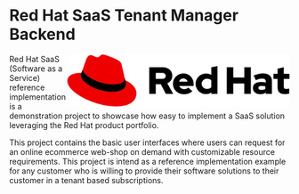 # Red Hat SaaS Tenant Manager Backend

<img style="float: right;" src="./doc/img/Logo-Red_Hat-A-Standard-RGB.svg" title="Red Hat" width="400" align="right">

Red Hat SaaS (Software as a Service) reference implementation is a demonstration project to showcase how easy to 
implement a SaaS solution leveraging the Red Hat product portfolio. 


This project contains the basic user interfaces where users can request for an online ecommerce web-shop on demand 
with customizable resource requirements. This project is intend as a reference implementation example for any customer 
who is willing to provide their software solutions to their customer in a tenant based subscriptions.
